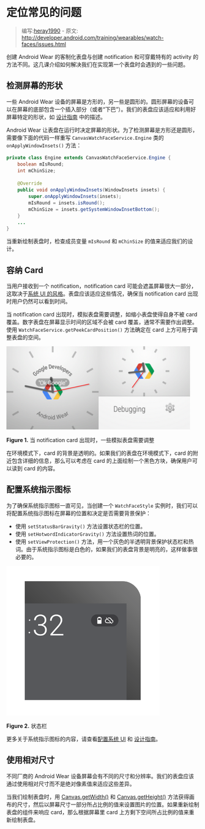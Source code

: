 # 定位常见的问题

> 编写:[heray1990](https://github.com/heray1990) - 原文: <http://developer.android.com/training/wearables/watch-faces/issues.html>

创建 Android Wear 的客制化表盘与创建 notification 和可穿戴特有的 activity 的方法不同。这几课介绍如何解决我们在实现第一个表盘时会遇到的一些问题。

## 检测屏幕的形状

一些 Android Wear 设备的屏幕是方形的，另一些是圆形的。圆形屏幕的设备可以在屏幕的底部包含一个插入部分（或者“下巴”）。我们的表盘应该适应和利用好屏幕特定的形状，如 [设计指南](http://developer.android.com/design/wear/watchfaces.html) 中的描述。

Android Wear 让表盘在运行时决定屏幕的形状。为了检测屏幕是方形还是圆形，需要像下面的代码一样重写 `CanvasWatchFaceService.Engine` 类的 `onApplyWindowInsets()` 方法：

```java
private class Engine extends CanvasWatchFaceService.Engine {
    boolean mIsRound;
    int mChinSize;

    @Override
    public void onApplyWindowInsets(WindowInsets insets) {
        super.onApplyWindowInsets(insets);
        mIsRound = insets.isRound();
        mChinSize = insets.getSystemWindowInsetBottom();
    }
    ...
}
```

当重新绘制表盘时，检查成员变量 `mIsRound` 和 `mChinSize` 的值来适应我们的设计。

## 容纳 Card

当用户接收到一个 notification，notification card 可能会遮盖屏幕很大一部分，这取决于[系统 UI 的风格](http://hukai.me/android-training-course-in-chinese/wearables/watch-faces/drawing.html#SystemUI)。表盘应该适应这些情况，确保当 notification card 出现时用户仍然可以看到时间。

当 notification card 出现时，模拟表盘需要调整，如缩小表盘使得自身不被 card 覆盖。数字表盘在屏幕显示时间的区域不会被 card 覆盖，通常不需要作出调整。使用 `WatchFaceService.getPeekCardPosition()` 方法确定在 card 上方可用于调整表盘的空间。

![](AnalogNoCard.png)![](AnalogWithCard.png)

**Figure 1.** 当 notification card 出现时，一些模拟表盘需要调整

在环境模式下，card 的背景是透明的。如果我们的表盘在环境模式下，card 的附近包含详细的信息，那么可以考虑在 card 的上面绘制一个黑色方块，确保用户可以读到 card 的内容。

## 配置系统指示图标

为了确保系统指示图标一直可见，当创建一个 `WatchFaceStyle` 实例时，我们可以将配置系统指示图标在屏幕的位置和决定是否需要背景保护：

* 使用 `setStatusBarGravity()` 方法设置状态栏的位置。
* 使用 `setHotwordIndicatorGravity()` 方法设置热词的位置。
* 使用 `setViewProtection()` 方法，用一个灰色的半透明背景保护状态栏和热词。由于系统指示图标是白色的，如果我们的表盘背景是明亮的，这样做事很必要的。

![](Indicators_Cropped.png)

**Figure 2.** 状态栏

更多关于系统指示图标的内容，请查看[配置系统 UI](http://hukai.me/android-training-course-in-chinese/wearables/watch-faces/drawing.html#SystemUI) 和 [设计指南](http://developer.android.com/design/wear/watchfaces.html)。

## 使用相对尺寸

不同厂商的 Android Wear 设备屏幕会有不同的尺寸和分辨率。我们的表盘应该通过使用相对尺寸而不是绝对像素值来适应这些差异。

当我们绘制表盘时，用 [Canvas.getWidth()](http://developer.android.com/reference/android/graphics/Canvas.html#getWidth()) 和 [Canvas.getHeight()](http://developer.android.com/reference/android/graphics/Canvas.html#getHeight()) 方法获得画布的尺寸，然后以屏幕尺寸一部分所占比例的值来设置图片的位置。如果重新绘制表盘的组件来响应 card，那么根据屏幕里 card 上方剩下空间所占比例的值来重新绘制表盘。